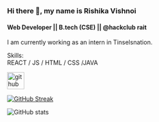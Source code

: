 


### Hi there 👋, my name is Rishika Vishnoi
#### Web Developer || B.tech (CSE) || @hackclub rait 
I am currently working as an intern in Tinselsnation.
 


Skills:  
REACT / JS / HTML / CSS /JAVA 




[<img src='https://cdn.jsdelivr.net/npm/simple-icons@3.0.1/icons/github.svg' alt='github' height='40'>](https://github.com/rishikavishnoi)  


[![GitHub Streak](https://github-readme-streak-stats.herokuapp.com?user=RishikaVishnoi&theme=dark&hide_border=true)](https://git.io/streak-stats)



![GitHub stats](https://github-readme-stats.vercel.app/api?username=rishikavishnoi&show_icons=true)  





